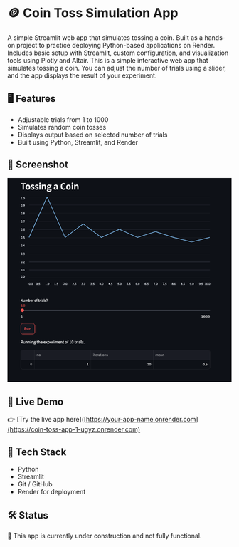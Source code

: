 
# 🪙 Coin Toss Simulation App
A simple Streamlit web app that simulates tossing a coin. Built as a hands-on project to practice deploying Python-based applications on Render. Includes basic setup with Streamlit, custom configuration, and visualization tools using Plotly and Altair.
This is a simple interactive web app that simulates tossing a coin. You can adjust the number of trials using a slider, and the app displays the result of your experiment.

## 🖥️ Features
- Adjustable trials from 1 to 1000
- Simulates random coin tosses
- Displays output based on selected number of trials
- Built using Python, Streamlit, and Render

## 📸 Screenshot

![Coin Toss App Screenshot](images/coin-toss-screenshot.png)

## 🚀 Live Demo
👉 [Try the live app here]([https://your-app-name.onrender.com](https://coin-toss-app-1-ugyz.onrender.com)

## 📁 Tech Stack
- Python
- Streamlit
- Git / GitHub
- Render for deployment

## 🛠️ Status
🚧 This app is currently under construction and not fully functional.
